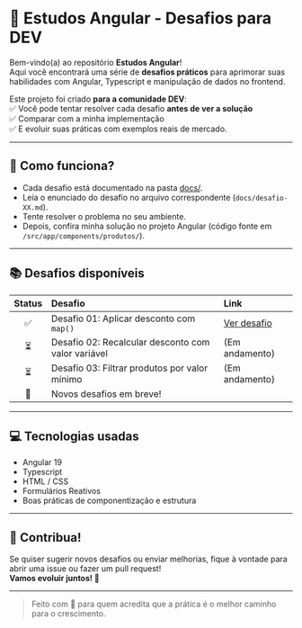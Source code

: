 # 🚀 Estudos Angular - Desafios para DEV

Bem-vindo(a) ao repositório **Estudos Angular**!  
Aqui você encontrará uma série de **desafios práticos** para aprimorar suas habilidades com Angular, Typescript e manipulação de dados no frontend.

Este projeto foi criado **para a comunidade DEV**:  
✅ Você pode tentar resolver cada desafio **antes de ver a solução**  
✅ Comparar com a minha implementação  
✅ E evoluir suas práticas com exemplos reais de mercado.

---

## 🎯 Como funciona?

- Cada desafio está documentado na pasta [docs/](./docs/).
- Leia o enunciado do desafio no arquivo correspondente (`docs/desafio-XX.md`).
- Tente resolver o problema no seu ambiente.
- Depois, confira minha solução no projeto Angular (código fonte em `/src/app/components/produtos/`).

---

## 📚 Desafios disponíveis

| Status | Desafio | Link |
|:------:|:--------|:-----|
| ✅ | Desafio 01: Aplicar desconto com `map()` | [Ver desafio](docs/desafio-01-map-produtos.md) |
| ⏳ | Desafio 02: Recalcular desconto com valor variável | (Em andamento) |
| ⏳ | Desafio 03: Filtrar produtos por valor mínimo | (Em andamento) |
| 🚀 | Novos desafios em breve! |

---

## 💻 Tecnologias usadas

- Angular 19
- Typescript
- HTML / CSS
- Formulários Reativos
- Boas práticas de componentização e estrutura

---

## 🤝 Contribua!

Se quiser sugerir novos desafios ou enviar melhorias, fique à vontade para abrir uma issue ou fazer um pull request!  
**Vamos evoluir juntos! 🚀**

---

> Feito com 💚 para quem acredita que a prática é o melhor caminho para o crescimento.

